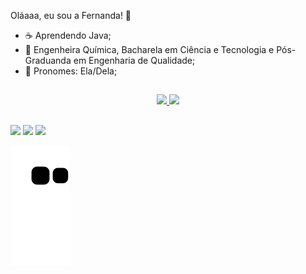 Oláaaa, eu sou a Fernanda! 👋

- ☕ Aprendendo Java;
- 🧪 Engenheira Química, Bacharela em Ciência e Tecnologia e Pós-Graduanda em Engenharia de Qualidade;
- :panda_face: Pronomes: Ela/Dela;

##

<div align="center">
<a href="https://github.com/FernandaLOSNeves">
<img height="125em" src="https://github-readme-stats.vercel.app/api?username=FernandaLOSNeves&show_icons=true&theme=ocean_dark&include_all_commits=true&count_private=true"/>
<img height="125em" src="https://github-readme-stats.vercel.app/api/top-langs/?username=FernandaLOSNeves&layout=compact&langs_count=7&theme=ocean_dark"/>
  
</div>
  
##

<a href="https://instagram.com/nandasnows" target="_blank"><img src="https://img.shields.io/badge/-Instagram-%23E4405F?style=for-the-badge&logo=instagram&logoColor=white" target="_blank"></a>
<a href = "mailto:fernandalosneves@gmail.com"><img src="https://img.shields.io/badge/-Gmail-%23333?style=for-the-badge&logo=gmail&logoColor=white" target="_blank"></a>
<a href="https://www.linkedin.com/in/fernandalosneves" target="_blank"><img src="https://img.shields.io/badge/-LinkedIn-%230077B5?style=for-the-badge&logo=linkedin&logoColor=white" target="_blank"></a> 
</div>


![Snake gif](https://github.com/FernandaLOSNeves/FernandaLOSNeves/blob/output/github-contribution-grid-snake.svg)
